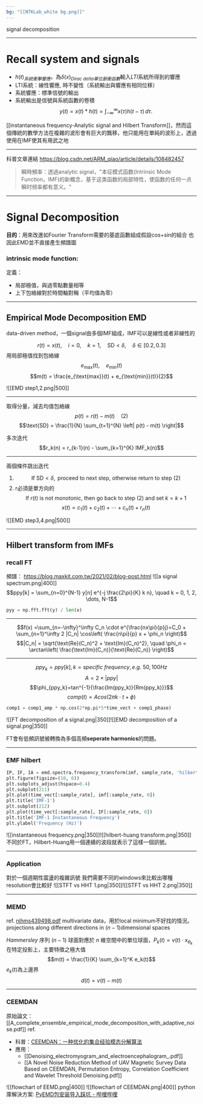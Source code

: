 ```yaml
---
bg: "[[NTKLab_white bg.png]]"
---
```


<style>
    .reveal {
        font-family: 'Times New Roman', '標楷體';
        font-size: 30px;
        text-align: left;
        color: black;
        background-size: cover;
        background-position: center;
    }
	.reveal h1,
	.reveal h2,
	.reveal h3,
	.reveal h4,
	.reveal h5,
	.reveal h6 {
	  font-family: 'Times New Roman', '標楷體';
	  color: black;
	  %%text-transform: lowercase%%;
	  text-transform: capitalize;
	}
	.with-border{
		border: 1px solid red;
	}
</style>
<grid drag="70 10" drop="-3 40">
signal decomposition
<!-- element style="font-size: 40px;align: left; text-align: left;color: white"-->
</grid>

<!-- slide bg="../../NTKLab_white bg_cover_resize.png"-->

---
# Recall system and signals
- $h(t)_{系統衝擊響應}$，為$\delta(x)_{Dirac\ delta單位脈衝函數}$輸入$LTI$系統所得到的響應
- LTI系統：線性響應, 時不變性（系統輸出與響應有相同位移）
- 系統響應：標準信號的輸出
- 系統輸出是信號與系統函數的卷積
$$y(t) = x(t) \ast h(t) = \int_{-\infty}^{\infty} x(\tau) h(t - \tau) \, d\tau.
$$

[[instantaneous frequency-Analytic signal and Hilbert Transform]]，然而這個傳統的數學方法在複雜的波形會有巨大的飄移，他只能用在單純的波形上，透過使用在IMF使其有用武之地

---
科普文章連結 https://blog.csdn.net/ARM_qiao/article/details/108482457
>瞬時頻率：透過analytic signal，"本征模式函数(Intrinsic Mode Function，IMF)的新概念，基于这类函数的局部特性，使函数的任何一点瞬时频率都有意义。"

---
# Signal Decomposition
**目的**：用來改進如Fourier Transform需要的基底函數組成假設cos+sin的組合
也因此EMD並不直接產生頻譜圖
### intrinsic mode function:
定義：
- 局部極值，與過零點數量相等
- 上下包絡線對於時間軸對稱（平均值為零）

---
## Empirical Mode Decomposition EMD
data-driven method，一個signal由多個IMF組成，IMF可以是線性或者非線性的

$$r(t) = x(t), \quad i = 0, \quad k = 1, \quad \text{SD} < \delta, \quad \delta \in [0.2, 0.3]
$$
用局部極值找到包絡線
$$e_{\text{max}}(t), \quad e_{\text{min}}(t)$$
$$m(t) = \frac{e_{\text{max}}(t) + e_{\text{min}}(t)}{2}$$

![[EMD step1,2.png|500]]

---
取得分量，減去均值包絡線
$$p(t) = r(t) - m(t)\quad \text{(2)}$$
$$\text{SD} = \frac{1}{N} \sum_{t=1}^{N} \left| p(t) - m(t) \right|$$

多次迭代
$$r_k(n) = r_{k-1}(n) - \sum_{k=1}^{K} IMF_k(n)$$

---
兩個條件跳出迭代
1. $$\text{If } \text{SD} < \delta, \text{ proceed to next step, otherwise return to step (2)}$$
2. r必須是單方向的$$\text{If } r(t) \text{ is not monotonic, then go back to step (2) and set } k = k + 1$$
$$x(t) = c_1(t) + c_2(t) + \cdots + c_n(t) + r_n(t)$$


![[EMD step3,4.png|500]]

---
## Hilbert transform from IMFs
### recall FT
頻譜： https://blog.maxkit.com.tw/2021/02/blog-post.html
![[a signal spectrum.png|400]]
$$ppy[k] = \sum_{n=0}^{N-1} y[n] e^{-j \frac{2\pi}{K} k n}, \quad k = 0, 1, 2, \dots, N-1$$
```python
pyy = np.fft.fft(y) / len(x)
```

---
$$f(x) =\sum_{n=-\infty}^\infty C_n \cdot e^{\frac{nx\pi}{p}j}=C_0 + \sum_{n=1}^\infty 2 |C_n| \cos\left( \frac{n\pi}{p} x + \phi_n \right)$$
$$|C_n| = \sqrt{\text{Re}(C_n)^2 + \text{Im}(C_n)^2}, \quad \phi_n = \arctan\left( \frac{\text{Im}(C_n)}{\text{Re}(C_n)} \right)$$

---
$$ppy_k=ppy[k], k=specific\ frequency,e.g.\ 50, 100Hz$$
$$A=2\times |ppy|$$
$$\phi_{ppy_k}=tan^{-1}{\frac{Im(ppy_k)}{Rm(ppy_k)}}$$
$$comp(t)=Acos(2\pi k\cdot t+\phi)$$
```python
comp1 = comp1_amp * np.cos(2*np.pi*5*time_vect + comp1_phase)
```

![[FT decomposition of a signal.png|350]]![[EMD decomposition of a signal.png|350]]

FT會有低頻訊號被轉換為多個高頻**seperate harmonics**的問題。

---
### EMF hilbert
```python
IP, IF, IA = emd.spectra.frequency_transform(imf, sample_rate, 'hilbert')
plt.figure(figsize=(10, 6))
plt.subplots_adjust(hspace=0.4)
plt.subplot(211)
plt.plot(time_vect[:sample_rate], imf[:sample_rate, 0])
plt.title('IMF-1')
plt.subplot(212)
plt.plot(time_vect[:sample_rate], IF[:sample_rate, 0])
plt.title('IMF-1 Instantaneous Frequency')
plt.ylabel('Frequency (Hz)')
```
![[instantaneous frequency.png|350]]![[hilbert-huang transform.png|350]]
不同於FT，Hilbert-Huang用一個連續的波段就表示了這樣一個訊號。

---
### Application
對於一個週期性震盪的複雜訊號
我們需要不同的windows來比較出哪種resolution會比較好
![[STFT vs HHT 1.png|350]]![[STFT vs HHT 2.png|350]]

---
### MEMD
ref. [nihms439498.pdf](https://pmc.ncbi.nlm.nih.gov/articles/PMC3831372/pdf/nihms439498.pdf)
multivariate data，用於local minimum不好找的情況。
projections along different directions in $(n−1)$dimensional spaces

$Hammersley$ 序列
$(n−1)$ 球面對應於 $n$ 維空間中的單位球面，$P_k (t)=v(t) \cdot x_{\theta_k}$
在特定投影上，主要特徵之極大值
$$m(t) = \frac{1}{K} \sum_{k=1}^K e_k(t)$$
$e_k(t)$為上邊界
$$d(t)=v(t)-m(t)$$

---
### CEEMDAN
原始論文：[[A_complete_ensemble_empirical_mode_decomposition_with_adaptive_noise.pdf]]
ref. 
- 科普：[CEEMDAN：一种优化的集合经验模态分解算法](https://cloud.baidu.com/article/3253447)
- 應用：
	- [[Denoising_electromyogram_and_electroencephalogram_.pdf]]
	- [[A Novel Noise Reduction Method of UAV Magnetic Survey Data Based on CEEMDAN, Permutation Entropy, Correlation Coefficient and Wavelet Threshold Denoising.pdf]]

![[flowchart of EEMD.png|400]]
![[flowchart of CEEMDAN.png|400]]
python庫解決方案: [PyEMD包安装导入踩坑 - 哔哩哔哩](https://www.bilibili.com/opus/781745878429859881)
